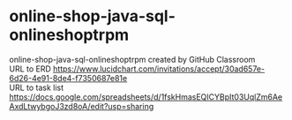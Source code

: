 # online-shop-java-sql-onlineshoptrpm
online-shop-java-sql-onlineshoptrpm created by GitHub Classroom  
URL to ERD https://www.lucidchart.com/invitations/accept/30ad657e-6d26-4e91-8de4-f7350687e81e  
URL to task list https://docs.google.com/spreadsheets/d/1fskHmasEQICYBpIt03UqlZm6AeAxdLtwybgoJ3zd8oA/edit?usp=sharing  
